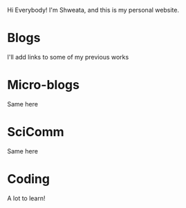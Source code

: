 Hi Everybody! I'm Shweata, and this is my personal website. 

# Blogs
I'll add links to some of my previous works 
# Micro-blogs
Same here
# SciComm
Same here
# Coding
A lot to learn!
